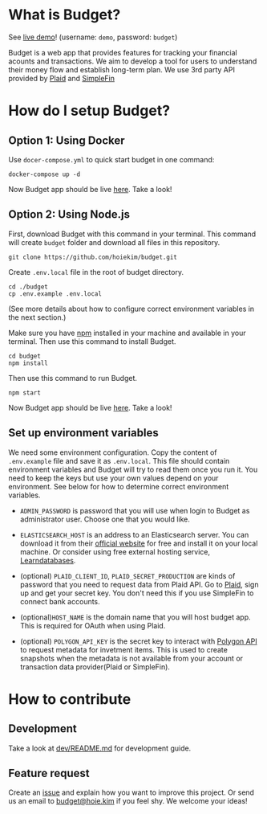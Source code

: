 # What is Budget?

See [live demo](https://budget.hoie.kim)! (username: `demo`, password: `budget`)

Budget is a web app that provides features for tracking your financial acounts and transactions. We aim to develop a tool for users to understand their money flow and establish long-term plan. We use 3rd party API provided by [Plaid](https://plaid.com/) and [SimpleFin](https://www.simplefin.org)

# How do I setup Budget?

## Option 1: Using Docker

Use `docer-compose.yml` to quick start budget in one command:

```
docker-compose up -d
```

Now Budget app should be live [here](http://localhost:3005). Take a look!

## Option 2: Using Node.js

First, download Budget with this command in your terminal. This command will create `budget` folder and download all files in this repository.

```
git clone https://github.com/hoiekim/budget.git
```

Create `.env.local` file in the root of budget directory.

```
cd ./budget
cp .env.example .env.local
```

(See more details about how to configure correct environment variables in the next section.)

Make sure you have [npm](https://npmjs.com) installed in your machine and available in your terminal. Then use this command to install Budget.

```
cd budget
npm install
```

Then use this command to run Budget.

```
npm start
```

Now Budget app should be live [here](http://localhost:3005). Take a look!

## Set up environment variables

We need some environment configuration. Copy the content of `.env.example` file and save it as `.env.local`. This file should contain environment variables and Budget will try to read them once you run it. You need to keep the keys but use your own values depend on your environment. See below for how to determine correct environment variables.

- `ADMIN_PASSWORD` is password that you will use when login to Budget as administrator user. Choose one that you would like.

- `ELASTICSEARCH_HOST` is an address to an Elasticsearch server. You can download it from their [official website](https://elastic.co) for free and install it on your local machine. Or consider using free external hosting service, [Learndatabases](https://learndatabases.dev).

- (optional) `PLAID_CLIENT_ID`, `PLAID_SECRET_PRODUCTION` are kinds of password that you need to request data from Plaid API. Go to [Plaid](https://plaid.com), sign up and get your secret key. You don't need this if you use SimpleFin to connect bank accounts.

- (optional)`HOST_NAME` is the domain name that you will host budget app. This is required for OAuth when using Plaid.

- (optional) `POLYGON_API_KEY` is the secret key to interact with [Polygon API](https://polygon.io/docs/stocks/getting-started) to request metadata for invetment items. This is used to create snapshots when the metadata is not available from your account or transaction data provider(Plaid or SimpleFin).

# How to contribute

## Development

Take a look at [dev/README.md](dev/README.md) for development guide.

## Feature request

Create an [issue](https://github.com/hoiekim/budget/issues/new) and explain how you want to improve this project. Or send us an email to budget@hoie.kim if you feel shy. We welcome your ideas!
